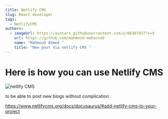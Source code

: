 ```yaml
---
title: Netlify CMS
slug: React developer
tags:
  - NetlifyCMS
authors:
  - imageUrl: https://avatars.githubusercontent.com/u/66387837?v=4
    url: https://github.com/mahmoud-mohasseb
    name: "Mahmoud Ahmed "
    title: "New post Via netlify CMS "
---
```

# Here is how you can use Netlify CMS 



![netlify CMS ](screencapture-localhost-3000-admin-2022-09-04-14_19_43.png "netlify dashboard cms easy to post without headache ")



to be able to post new blogs without complication .

https://www.netlifycms.org/docs/docusaurus/#add-netlify-cms-to-your-project